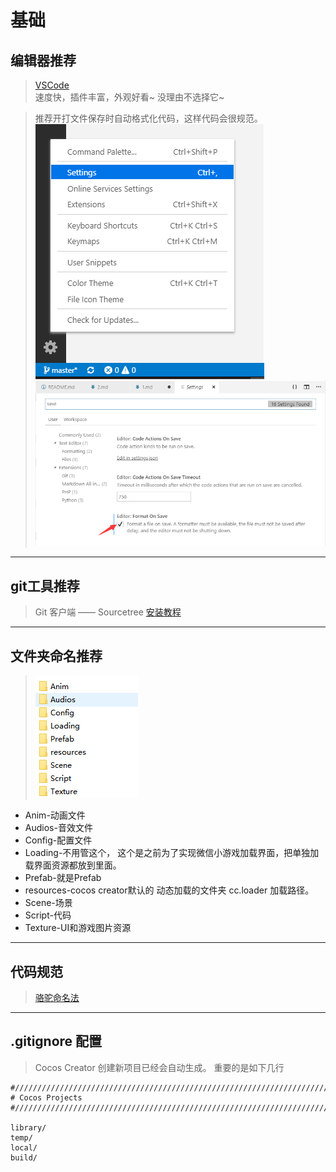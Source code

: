 # 基础
## **编辑器推荐**
> [VSCode](https://code.visualstudio.com/)  
> 速度快，插件丰富，外观好看~ 没理由不选择它~  

> 推荐开打文件保存时自动格式化代码，这样代码会很规范。
> ![](1/2.png) ![](1/3.png)

***
## **git工具推荐**
>Git 客户端 —— Sourcetree [安装教程](https://docs.cocos.com/creator/manual/zh/submit-pr/submit-pr.html)
***
## **文件夹命名推荐**
>![](1/1.png) 
* Anim-动画文件
* Audios-音效文件
* Config-配置文件
* Loading-不用管这个， 这个是之前为了实现微信小游戏加载界面，把单独加载界面资源都放到里面。
* Prefab-就是Prefab
* resources-cocos creator默认的 动态加载的文件夹 cc.loader 加载路径。
* Scene-场景
* Script-代码
* Texture-UI和游戏图片资源
 
***
## **代码规范**
> [骆驼命名法](https://baike.baidu.com/item/%E9%AA%86%E9%A9%BC%E5%91%BD%E5%90%8D%E6%B3%95)
***
## **.gitignore  配置**
> Cocos Creator 创建新项目已经会自动生成。 重要的是如下几行
``` 
#/////////////////////////////////////////////////////////////////////////////
# Cocos Projects
#/////////////////////////////////////////////////////////////////////////////

library/
temp/
local/
build/

```





